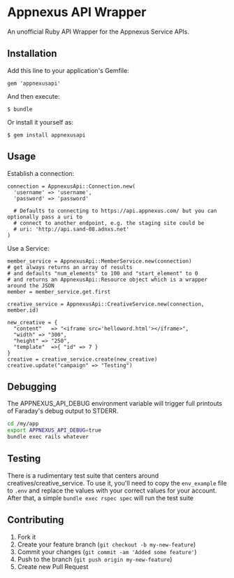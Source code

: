 # Appnexus API Wrapper

An unofficial Ruby API Wrapper for the Appnexus Service APIs.

## Installation

Add this line to your application's Gemfile:

    gem 'appnexusapi'

And then execute:

    $ bundle

Or install it yourself as:

    $ gem install appnexusapi

## Usage

Establish a connection:

    connection = AppnexusApi::Connection.new(
      'username' => 'username',
      'password' => 'password'

      # Defaults to connecting to https://api.appnexus.com/ but you can optionally pass a uri to
      # connect to another endpoint, e.g. the staging site could be
      # uri: 'http://api.sand-08.adnxs.net'
    )

Use a Service:

    member_service = AppnexusApi::MemberService.new(connection)
    # get always returns an array of results
    # and defaults "num_elements" to 100 and "start_element" to 0
    # and returns an AppnexusApi::Resource object which is a wrapper around the JSON
    member = member_service.get.first

    creative_service = AppnexusApi::CreativeService.new(connection, member.id)

    new_creative = {
      "content"   => "<iframe src='helloword.html'></iframe>",
      "width" => "300",
      "height" => "250",
      "template"  =>{ "id" => 7 }
    }
    creative = creative_service.create(new_creative)
    creative.update("campaign" => "Testing")

## Debugging

The APPNEXUS_API_DEBUG environment variable will trigger full printouts of Faraday's debug output to STDERR.

```bash
cd /my/app
export APPNEXUS_API_DEBUG=true
bundle exec rails whatever
```

## Testing

There is a rudimentary test suite that centers around creatives/creative_service.  To use it, you'll need to copy the `env_example` file to `.env` and replace the values with your correct values for your account. After that, a simple `bundle exec rspec spec` will run the test suite


## Contributing

1. Fork it
2. Create your feature branch (`git checkout -b my-new-feature`)
3. Commit your changes (`git commit -am 'Added some feature'`)
4. Push to the branch (`git push origin my-new-feature`)
5. Create new Pull Request
